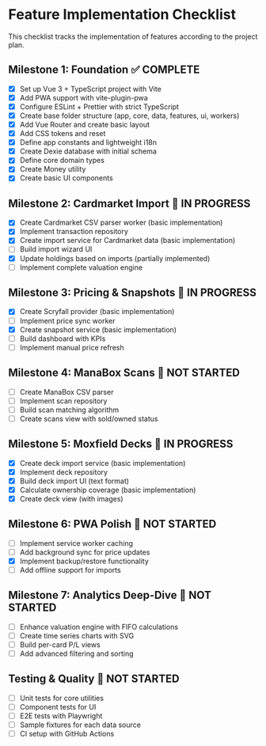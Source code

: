 # Feature Implementation Checklist

This checklist tracks the implementation of features according to the project plan.

## Milestone 1: Foundation ✅ COMPLETE
- [x] Set up Vue 3 + TypeScript project with Vite
- [x] Add PWA support with vite-plugin-pwa
- [x] Configure ESLint + Prettier with strict TypeScript
- [x] Create base folder structure (app, core, data, features, ui, workers)
- [x] Add Vue Router and create basic layout
- [x] Add CSS tokens and reset
- [x] Define app constants and lightweight i18n
- [x] Create Dexie database with initial schema
- [x] Define core domain types
- [x] Create Money utility
- [x] Create basic UI components

## Milestone 2: Cardmarket Import 🚧 IN PROGRESS
- [x] Create Cardmarket CSV parser worker (basic implementation)
- [x] Implement transaction repository
- [x] Create import service for Cardmarket data (basic implementation)
- [ ] Build import wizard UI
- [x] Update holdings based on imports (partially implemented)
- [ ] Implement complete valuation engine

## Milestone 3: Pricing & Snapshots 🚧 IN PROGRESS
- [x] Create Scryfall provider (basic implementation)
- [ ] Implement price sync worker
- [x] Create snapshot service (basic implementation)
- [ ] Build dashboard with KPIs
- [ ] Implement manual price refresh

## Milestone 4: ManaBox Scans 🔲 NOT STARTED
- [ ] Create ManaBox CSV parser
- [ ] Implement scan repository
- [ ] Build scan matching algorithm
- [ ] Create scans view with sold/owned status

## Milestone 5: Moxfield Decks 🚧 IN PROGRESS
- [x] Create deck import service (basic implementation)
- [x] Implement deck repository
- [x] Build deck import UI (text format)
- [x] Calculate ownership coverage (basic implementation)
- [x] Create deck view (with images)

## Milestone 6: PWA Polish 🔲 NOT STARTED
- [ ] Implement service worker caching
- [ ] Add background sync for price updates
- [x] Implement backup/restore functionality
- [ ] Add offline support for imports

## Milestone 7: Analytics Deep-Dive 🔲 NOT STARTED
- [ ] Enhance valuation engine with FIFO calculations
- [ ] Create time series charts with SVG
- [ ] Build per-card P/L views
- [ ] Add advanced filtering and sorting

## Testing & Quality 🔲 NOT STARTED
- [ ] Unit tests for core utilities
- [ ] Component tests for UI
- [ ] E2E tests with Playwright
- [ ] Sample fixtures for each data source
- [ ] CI setup with GitHub Actions